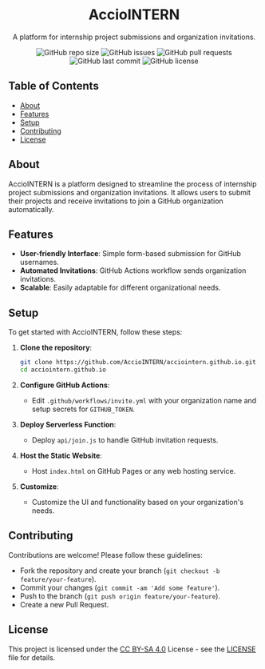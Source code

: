 <!-- Project Title -->
<h1 align="center">AccioINTERN</h1>

<!-- Project Description -->
<p align="center">
  A platform for internship project submissions and organization invitations.
</p>

<!-- Badges -->
<p align="center">
  <img alt="GitHub repo size" src="https://img.shields.io/github/repo-size/acciointern.github.io/AccioINTERN">
  <img alt="GitHub issues" src="https://img.shields.io/github/issues/acciointern.github.io/AccioINTERN">
  <img alt="GitHub pull requests" src="https://img.shields.io/github/issues-pr/acciointern.github.io/AccioINTERN">
  <img alt="GitHub last commit" src="https://img.shields.io/github/last-commit/acciointern.github.io/AccioINTERN">
  <img alt="GitHub license" src="https://img.shields.io/github/license/acciointern.github.io/AccioINTERN">
</p>


<!-- Table of Contents -->
## Table of Contents
- [About](#about)
- [Features](#features)
- [Setup](#setup)
- [Contributing](#contributing)
- [License](#license)

<!-- About -->
## About
AccioINTERN is a platform designed to streamline the process of internship project submissions and organization invitations. It allows users to submit their projects and receive invitations to join a GitHub organization automatically.

<!-- Features -->
## Features
- **User-friendly Interface**: Simple form-based submission for GitHub usernames.
- **Automated Invitations**: GitHub Actions workflow sends organization invitations.
- **Scalable**: Easily adaptable for different organizational needs.

<!-- Setup -->
## Setup
To get started with AccioINTERN, follow these steps:

1. **Clone the repository**:
   ```bash
   git clone https://github.com/AccioINTERN/acciointern.github.io.git
   cd acciointern.github.io

2. **Configure GitHub Actions**:
   - Edit `.github/workflows/invite.yml` with your organization name and setup secrets for `GITHUB_TOKEN`.

3. **Deploy Serverless Function**:
   - Deploy `api/join.js` to handle GitHub invitation requests.

4. **Host the Static Website**:
   - Host `index.html` on GitHub Pages or any web hosting service.

5. **Customize**:
   - Customize the UI and functionality based on your organization's needs.

<!-- Contributing -->
## Contributing
Contributions are welcome! Please follow these guidelines:
- Fork the repository and create your branch (`git checkout -b feature/your-feature`).
- Commit your changes (`git commit -am 'Add some feature'`).
- Push to the branch (`git push origin feature/your-feature`).
- Create a new Pull Request.

<!-- License -->
## License
This project is licensed under the [CC BY-SA 4.0](https://creativecommons.org/licenses/by-sa/4.0/) License - see the [LICENSE](LICENSE) file for details.
